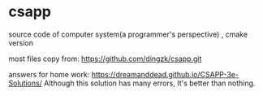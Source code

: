 # csapp
source code of computer system(a programmer's perspective) , cmake version

most files copy from:
https://github.com/dingzk/csapp.git 

answers for home work:
https://dreamanddead.github.io/CSAPP-3e-Solutions/
Although this solution has many errors,  It's better than nothing.



